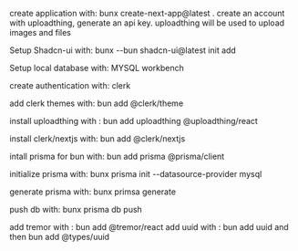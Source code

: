 create application with: bunx create-next-app@latest .
create an account with uploadthing, generate an api key. uploadthing will be used to upload images and files

Setup Shadcn-ui with: bunx --bun shadcn-ui@latest init add

Setup local database with: MYSQL workbench

create authentication with: clerk 

add clerk themes with: bun add @clerk/theme

install uploadthing with : bun add uploadthing @uploadthing/react

install clerk/nextjs with: bun add @clerk/nextjs

intall prisma for bun with: bun add prisma @prisma/client

initialize prisma with: bunx prisma init --datasource-provider mysql 

generate prisma with: bunx primsa generate

push db with: bunx prisma db push

add tremor with : bun add @tremor/react
add uuid with : bun add uuid and then bun add @types/uuid
